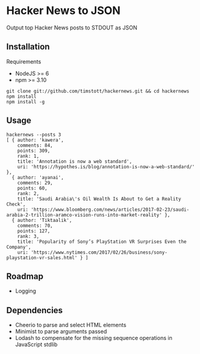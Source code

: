 # Hacker News to JSON

Output top Hacker News posts to STDOUT as JSON

## Installation

Requirements
- NodeJS >= 6
- npm >= 3.10

```
git clone git://github.com/timstott/hackernews.git && cd hackernews
npm install
npm install -g
```

## Usage

```
hackernews --posts 3
[ { author: 'kawera',
    comments: 84,
    points: 309,
    rank: 1,
    title: 'Annotation is now a web standard',
    uri: 'https://hypothes.is/blog/annotation-is-now-a-web-standard/' },
  { author: 'ayanai',
    comments: 29,
    points: 60,
    rank: 2,
    title: 'Saudi Arabia\'s Oil Wealth Is About to Get a Reality Check',
    uri: 'https://www.bloomberg.com/news/articles/2017-02-23/saudi-arabia-2-trillion-aramco-vision-runs-into-market-reality' },
  { author: 'Tiktaalik',
    comments: 70,
    points: 127,
    rank: 3,
    title: 'Popularity of Sony’s PlayStation VR Surprises Even the Company',
    uri: 'https://www.nytimes.com/2017/02/26/business/sony-playstation-vr-sales.html' } ]
```

## Roadmap

- Logging

## Dependencies

- Cheerio to parse and select HTML elements
- Minimist to parse arguments passed
- Lodash to compensate for the missing sequence operations in JavaScript stdlib
